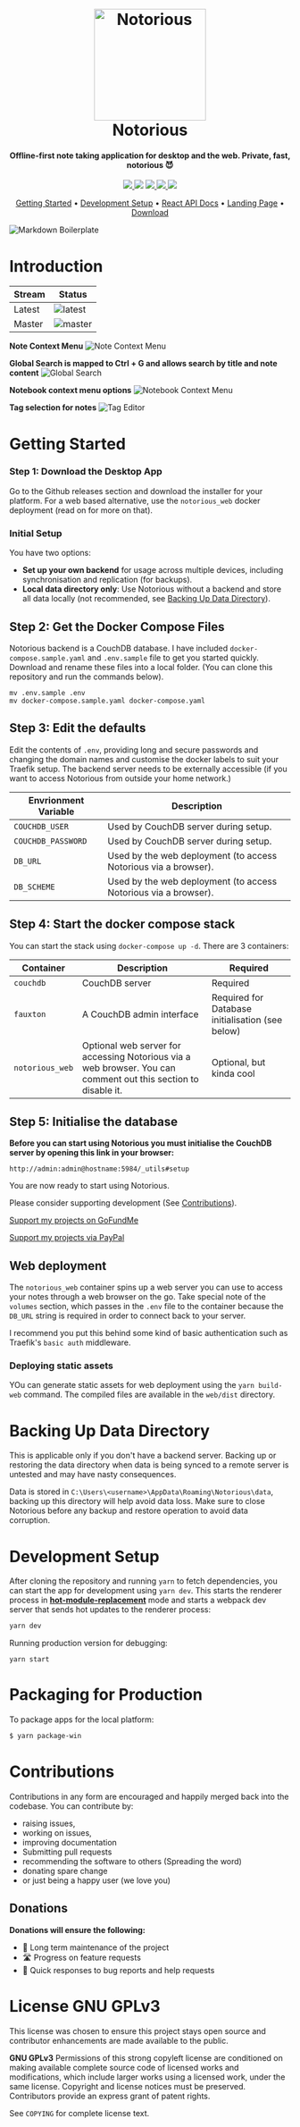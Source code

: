 <h1 align="center">
  <br>
  <a href="https://danobot.github.io/notorious-landing"><img src="https://github.com/danobot/notorious/raw/master/resources/icons/256x256.png" alt="Notorious" width="200"></a>
  <br>
  Notorious
  <br>
</h1>

<h4 align="center">Offline-first note taking application for desktop and the web. Private, fast, notorious 😈</h4>

<p align="center">
  <a href="#">
    <img src="https://img.shields.io/github/package-json/v/danobot/notorious?style=flat-square">
  </a>
  <a href="https://github.com/danobot/notorious/releases/latest">
    <img src="https://img.shields.io/github/downloads/danobot/notorious/total.svg?style=flat-square&color=green"></a>
  <a href="https://github.com/danobot/notorious/blob/develop/COPYING">
      <img src="https://img.shields.io/github/license/danobot/notorious.svg?style=flat-square">
  </a>
  <a href="https://paypal.me/danielb160">
    <img src="https://img.shields.io/badge/donate-PayPal-blue.svg?style=flat-square">
  </a>
  <a href="https://gf.me/u/w62k93">
    <img src="https://img.shields.io/badge/donate-GoFundMe-orange?style=flat-square">
  </a>
</p>

<p align="center">
  <a href="#getting-started">Getting Started</a> •
  <a href="#development-setup">Development Setup</a> •
  <a href="https://danobot.github.io/notorious">React API Docs</a> •
  <a href="https://danobot.github.io/notorious-landing">Landing Page</a> •
  <a href="https://github.com/danobot/notorious/releases/latest">Download</a>
</p>

![Markdown Boilerplate](images/md_boilerplate.png)

# Introduction


|Stream|Status|
|---|---|
|Latest|![latest](https://github.com/danobot/notorious/workflows/Build/badge.svg?style=flat-square&branch=develop)|
|Master|![master](https://github.com/danobot/notorious/workflows/Build/badge.svg?style=flat-square&branch=master)|

**Note Context Menu**
![Note Context Menu](images/context_menu.png)

**Global Search is mapped to Ctrl + G and allows search by title and note content**
![Global Search](images/global_search.png)

**Notebook context menu options**
![Notebook Context Menu](images/notebook_context_menu.png)

**Tag selection for notes**
![Tag Editor](images/tag_editor.png)

# Getting Started

### Step 1: Download the Desktop App

Go to the Github releases section and download the installer for your platform. For a web based alternative, use the `notorious_web` docker deployment (read on for more on that).

### Initial Setup

You have two options:

* **Set up your own backend** for usage across multiple devices, including synchronisation and replication (for backups).
* **Local data directory only**: Use Notorious without a backend and store all data locally (not recommended, see [Backing Up Data Directory](#backing-Up-Data-Directory)).


## Step 2: Get the Docker Compose Files


Notorious backend is a CouchDB database. I have included `docker-compose.sample.yaml` and `.env.sample` file to get you started quickly. Download and rename these files into a local folder. (You can clone this repository and run the commands below).

```
mv .env.sample .env
mv docker-compose.sample.yaml docker-compose.yaml
```
## Step 3: Edit the defaults
Edit the contents of `.env`, providing long and secure passwords and changing the domain names and customise the docker labels to suit your Traefik setup. The backend server needs to be externally accessible (if you want to access Notorious from outside your home network.)

|Envrionment Variable|Description|
|---|---|
|`COUCHDB_USER`|Used by CouchDB server during setup.|
|`COUCHDB_PASSWORD`| Used by CouchDB server during setup.|
|`DB_URL`| Used by the web deployment (to access Notorious via a browser).|
|`DB_SCHEME`| Used by the web deployment (to access Notorious via a browser).|

## Step 4: Start the docker compose stack
 You can start the stack using `docker-compose up -d`. There are 3 containers:
 
|Container|Description|Required|
|---|---|---|
|`couchdb`|CouchDB server|Required|
|`fauxton`|A CouchDB admin interface|Required for Database initialisation (see below)|
|`notorious_web`|Optional web server for accessing Notorious via a web browser. You can comment out this section to disable it.|Optional, but kinda cool|

## Step 5: Initialise the database

**Before you can start using Notorious you must initialise the CouchDB server by opening this link in your browser:**

```
http://admin:admin@hostname:5984/_utils#setup
```

You are now ready to start using Notorious.

Please consider supporting development (See [Contributions](#contributions)).

[Support my projects on GoFundMe](https://gf.me/u/w62k93)

[Support my projects via PayPal](https://paypal.me/danielb160)

## Web deployment
The `notorious_web` container spins up a web server you can use to access your notes through a web browser on the go. Take special note of the `volumes` section, which passes in the `.env` file to the container because the `DB_URL` string is required in order to connect back to your server.

I recommend you put this behind some kind of basic authentication such as Traefik's `basic auth` middleware.

### Deploying static assets
YOu can generate static assets for web deployment using the `yarn build-web` command. The compiled files are available in the `web/dist` directory.

# Backing Up Data Directory 
This is applicable only if you don't have a backend server. Backing up or restoring the data directory when data is being synced to a remote server is untested and may have nasty consequences.

Data is stored in `C:\Users\<username>\AppData\Roaming\Notorious\data`, backing up this directory will help avoid data loss. Make sure to close Notorious before any backup and restore operation to avoid data corruption.

# Development Setup
After cloning the repository and running `yarn` to fetch dependencies, you can start the app for development using `yarn dev`. This starts the renderer process in [**hot-module-replacement**](https://webpack.js.org/guides/hmr-react/) mode and starts a webpack dev server that sends hot updates to the renderer process:

```bash
yarn dev
```

Running production version for debugging:

```
yarn start
```
# Packaging for Production

To package apps for the local platform:

```bash
$ yarn package-win
```

# Contributions
Contributions in any form are encouraged and happily merged back into the codebase. You can contribute by:

* raising issues, 
* working on issues,
* improving documentation
* Submitting pull requests
* recommending the software to others (Spreading the word)
* donating spare change
* or just being a happy user (we love you)

## Donations

**Donations will ensure the following:**

- 🔨 Long term maintenance of the project
- 🛣 Progress on feature requests
- 🐛 Quick responses to bug reports and help requests


# License GNU GPLv3

This license was chosen to ensure this project stays open source and contributor enhancements are made available to the public.

**GNU GPLv3**
Permissions of this strong copyleft license are conditioned on making available complete source code of licensed works and modifications, which include larger works using a licensed work, under the same license. Copyright and license notices must be preserved. Contributors provide an express grant of patent rights.

See `COPYING` for complete license text.
